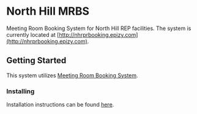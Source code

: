# North Hill MRBS

Meeting Room Booking System for North Hill REP facilities. The system is currently located at [http://nhrprbooking.epizy.com](http://nhrprbooking.epizy.com).

## Getting Started

This system utilizes [Meeting Room Booking System](https://mrbs.sourceforge.io/).

### Installing

Installation instructions can be found [here](https://mrbs.sourceforge.io/view_text.php?section=Documentation&file=INSTALL).
